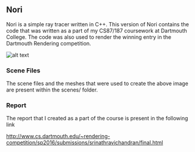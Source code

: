 ## Nori

Nori is a simple ray tracer written in C++. This version of Nori contains the code that was written as a part of my CS87/187 coursework at Dartmouth College. The code was also used to render the winning entry in the Dartmouth Rendering competition.

![alt text](https://github.com/sriravic/nori-cs187/blob/master/images/newkinghascome.png)

### Scene Files

The scene files and the meshes that were used to create the above image are present within the scenes/ folder. 

### Report

The report that I created as a part of the course is present in the following link

http://www.cs.dartmouth.edu/~rendering-competition/sp2016/submissions/srinathravichandran/final.html

